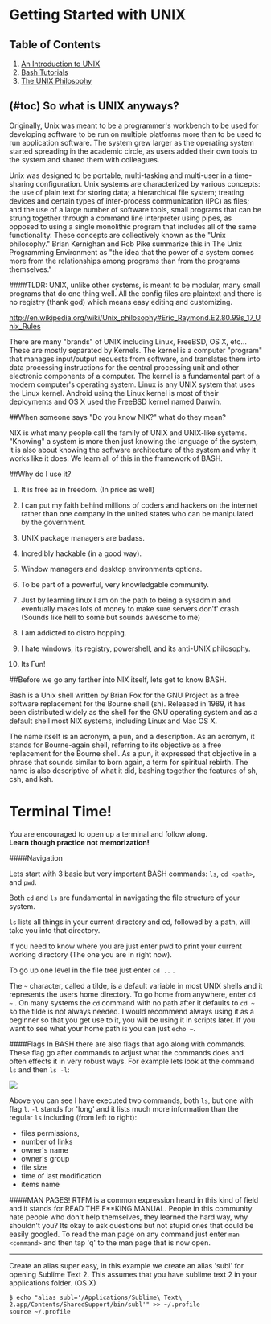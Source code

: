 Getting Started with UNIX
=========================

## <a name='toc'>Table of Contents</a>

  1. [An Introduction to UNIX](#intro)
  2. [Bash Tutorials](#tutorial)
  3. [The UNIX Philosophy](#laws)

## (#toc) <a name='intro'>So what is UNIX anyways?</a>

Originally, Unix was meant to be a programmer's workbench to be used for developing software to be run on multiple platforms more than to be used to run application software. The system grew larger as the operating system started spreading in the academic circle, as users added their own tools to the system and shared them with colleagues.

Unix was designed to be portable, multi-tasking and multi-user in a time-sharing configuration. Unix systems are characterized by various concepts: the use of plain text for storing data; a hierarchical file system; treating devices and certain types of inter-process communication (IPC) as files; and the use of a large number of software tools, small programs that can be strung together through a command line interpreter using pipes, as opposed to using a single monolithic program that includes all of the same functionality. These concepts are collectively known as the "Unix philosophy." Brian Kernighan and Rob Pike summarize this in The Unix Programming Environment as "the idea that the power of a system comes more from the relationships among programs than from the programs themselves."

####TLDR:
UNIX, unlike other systems, is meant to be modular, many small programs that do one thing well.  All the config files are plaintext and there is no registry (thank god) which means easy editing and customizing.

 http://en.wikipedia.org/wiki/Unix_philosophy#Eric_Raymond.E2.80.99s_17_Unix_Rules

There are many "brands" of UNIX including Linux, FreeBSD, OS X, etc...  These are mostly separated by Kernels.  The kernel is a computer "program" that manages input/output requests from software, and translates them into data processing instructions for the central processing unit and other electronic components of a computer. The kernel is a fundamental part of a modern computer's operating system.  Linux is any UNIX system that uses the Linux kernel.  Android using the Linux kernel is most of their deployments and OS X used the FreeBSD kernel named Darwin.

##When someone says "Do you know NIX?" what do they mean?

NIX is what many people call the family of UNIX and UNIX-like systems.  "Knowing" a system is more then just knowing the language of the system, it is also about knowing the software architecture of the system and why it works like it does.  We learn all of this in the framework of BASH.

##Why do I use it?
1. It is free as in freedom. (In price as well)

2. I can put my faith behind millions of coders and hackers on the internet rather than one company in the united states who can be manipulated by the government.

3. UNIX package managers are badass.

4. Incredibly hackable (in a good way).

5. Window managers and desktop environments options.

6. To be part of a powerful, very knowledgable community.

7. Just by learning linux I am on the path to being a sysadmin and eventually makes lots of money to make sure servers don’t' crash.  (Sounds like hell to some but sounds awesome to me)

8. I am addicted to distro hopping.

9. I hate windows, its registry, powershell, and its anti-UNIX philosophy.

10. Its Fun!

##Before we go any farther into NIX itself, lets get to know BASH.

Bash is a Unix shell written by Brian Fox for the GNU Project as a free software replacement for the Bourne shell (sh). Released in 1989, it has been distributed widely as the shell for the GNU operating system and as a default shell most NIX systems, including Linux and Mac OS X. 

The name itself is an acronym, a pun, and a description. As an acronym, it stands for Bourne-again shell, referring to its objective as a free replacement for the Bourne shell. As a pun, it expressed that objective in a phrase that sounds similar to born again, a term for spiritual rebirth. The name is also descriptive of what it did, bashing together the features of sh, csh, and ksh.

Terminal Time!
==============

You are encouraged to open up a terminal and follow along.  
<b>Learn though practice not memorization!</b>

####Navigation

Lets start with 3 basic but very important BASH commands: `ls`, `cd <path>`, and `pwd`.

Both `cd` and `ls` are fundamental in navigating the file structure of your system. 

`ls` lists all things in your current directory and cd, followed by a path, will take you into that directory.

If you need to know where you are just enter pwd to print your current working directory (The one you are in right now).

To go up one level in the file tree just enter `cd ..` .

The `~` character, called a tilde, is a default variable in most UNIX shells and it represents the users home directory.
To go home from anywhere, enter `cd ~` . On many systems the `cd` command with no path after it defaults to `cd ~` so the tilde is not always needed. I would recommend always using it as a beginner so that you get use to it, you will be using it in scripts later.  If you want to see what your home path is you can just `echo ~`.  

####Flags
In BASH there are also flags that ago along with commands.  These flag go after commands to adjust what the commands does and often effects it in very robust ways.  For example lets look at the command `ls` and then `ls -l`:

![](http://i.imgur.com/08vtwHH.png)

Above you can see I have executed two commands, both `ls`, but one with flag `l`.  `-l` stands for 'long' and it lists much more information than the regular `ls` including (from left to right): 

* files permissions, 
* number of links 
* owner's name
* owner's group
* file size
* time of last modification
* items name
 
####MAN PAGES!
RTFM is a common expression heard in this kind of field and it stands for READ THE F**KING MANUAL.  People in this community hate people who don't help themselves, they learned the hard way, why shouldn't you?  Its okay to ask questions but not stupid ones that could be easily googled.  To read the man page on any command just enter `man <command>` and then tap 'q' to the man page that is now open.

_____________________________________________________________________________


Create an alias super easy, in this example we create an alias 'subl' for opening Sublime Text 2. This assumes that you have sublime text 2 in your applications folder. (OS X)

```
$ echo "alias subl='/Applications/Sublime\ Text\ 2.app/Contents/SharedSupport/bin/subl'" >> ~/.profile
source ~/.profile
```
